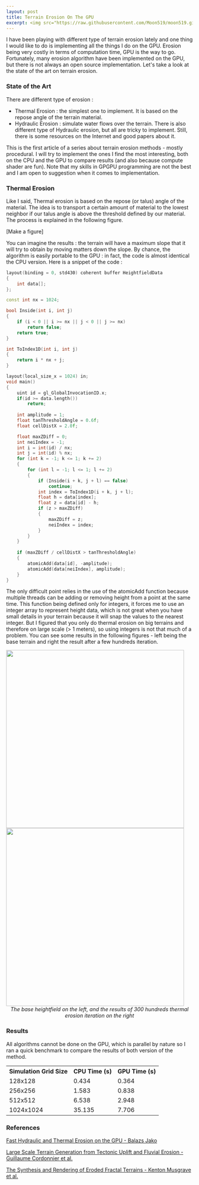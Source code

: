 ```yaml
---
layout: post
title: Terrain Erosion On The GPU
excerpt: <img src="https://raw.githubusercontent.com/Moon519/moon519.github.io/master/images/thermal1.png" width="400" style="float:left;margin-right:15px;"> <p>I have been playing with different type of terrain erosion lately and one thing I would like to do is implementing all the things I do on the GPU. Erosion being very costly in terms of computation time, GPU is the way to go. Fortunately, many erosion algorithm have been implemented on the GPU, but there is not always an open source implementation. Let's take a look at the state of the art on terrain erosion.</p>
---
```


I have been playing with different type of terrain erosion lately and one thing I would like to do is implementing all the things
I do on the GPU. Erosion being very costly in terms of computation time, GPU is the way to go. Fortunately, many erosion algorithm have
been implemented on the GPU, but there is not always an open source implementation. Let's take a look at the state of the art on terrain erosion.

### State of the Art

There are different type of erosion :
* Thermal Erosion : the simplest one to implement. It is based on the repose angle of the terrain material.
* Hydraulic Erosion : simulate water flows over the terrain. There is also different type of Hydraulic erosion, but all
are tricky to implement. Still, there is some resources on the Internet and good papers about it.

This is the first article of a series about terrain erosion methods - mostly procedural. I will try to implement the ones I find the most interesting, both
on the CPU and the GPU to compare results (and also because compute shader are fun). Note that my skills in GPGPU programming are 
not the best and I am open to suggestion when it comes to implementation.

### Thermal Erosion

Like I said, Thermal erosion is based on the repose (or talus) angle of the material. The idea is to transport a certain
amount of material to the lowest neighbor if our talus angle is above the threshold defined by our material. The process is explained
in the following figure.

[Make a figure]

You can imagine the results : the terrain will have a maximum slope that it will try to obtain by moving matters down the slope.
By chance, the algorithm is easily portable to the GPU : in fact, the code is almost identical the CPU version. Here is a snippet of the code :

```cpp
layout(binding = 0, std430) coherent buffer HeightfieldData
{
    int data[];
};

const int nx = 1024;

bool Inside(int i, int j)
{
	if (i < 0 || i >= nx || j < 0 || j >= nx)
		return false;
	return true;
}

int ToIndex1D(int i, int j)
{
	return i * nx + j;
}

layout(local_size_x = 1024) in;
void main()
{
	uint id = gl_GlobalInvocationID.x;
	if(id >= data.length())
        return;
	
	int amplitude = 1;
	float tanThresholdAngle = 0.6f;
	float cellDistX = 2.0f;

	float maxZDiff = 0;
	int neiIndex = -1;
	int i = int(id) / nx;
	int j = int(id) % nx;
	for (int k = -1; k <= 1; k += 2)
	{
		for (int l = -1; l <= 1; l += 2)
		{
			if (Inside(i + k, j + l) == false)
				continue;
			int index = ToIndex1D(i + k, j + l);
			float h = data[index]; 
			float z = data[id] - h;
			if (z > maxZDiff)
			{
				maxZDiff = z;
				neiIndex = index;
			}
		}
	}
	
	if (maxZDiff / cellDistX > tanThresholdAngle)
	{
		atomicAdd(data[id], -amplitude);
		atomicAdd(data[neiIndex], amplitude);
	}
}
```

The only difficult point relies in the use of the atomicAdd function because multiple threads can be adding or removing height from a point at the same time. This function being
defined only for integers, it forces me to use an integer array to represent height data, which is not great when you have small details in your terrain because it will snap the values to the nearest integer. 
But I figured that you only do thermal erosion on big terrains and therefore on large scale (> 1 meters), so using integers is not that much of a problem. You can see some results in the following figures - left being the base terrain
and right the result after a few hundreds iteration.

<img src="https://raw.githubusercontent.com/Moon519/moon519.github.io/master/images/thermal0.png" width="480">
<img src="https://raw.githubusercontent.com/Moon519/moon519.github.io/master/images/thermal1.png" width="480">

<center><i>The base heightfield on the left, and the results of 300 hundreds thermal erosion iteration on the right</i></center>

### Results

All algorithms cannot be done on the GPU, which is parallel by nature so I ran a quick benchmark to compare the results of both version of the method.

<center>
	<table class="tg">
	  <tr>
		<th class="tg-8o8c">Simulation Grid Size</th>
		<th class="tg-8o8c">CPU Time (s)</th>
		<th class="tg-8o8c">GPU Time (s)</th>
	  </tr>
	  <tr>
		<td class="tg-ml2k">128x128</td>
		<td class="tg-f1li">0.434</td>
		<td class="tg-f1li">0.364</td>
	  </tr>
	  <tr>
		<td class="tg-ml2k">256x256</td>
		<td class="tg-f1li">1.583</td>
		<td class="tg-f1li">0.838</td>
	  </tr>
	  <tr>
		<td class="tg-ml2k">512x512</td>
		<td class="tg-f1li">6.538</td>
		<td class="tg-f1li">2.948</td>
	  </tr>
	  <tr>
		<td class="tg-ml2k">1024x1024</td>
		<td class="tg-f1li">35.135</td>
		<td class="tg-f1li">7.706</td>
	  </tr>
	</table>
</center>

### References

[Fast Hydraulic and Thermal Erosion on the GPU - Balazs Jako](http://old.cescg.org/CESCG-2011/papers/TUBudapest-Jako-Balazs.pdf)

[Large Scale Terrain Generation from Tectonic Uplift and Fluvial Erosion - Guillaume Cordonnier et al.](https://hal.inria.fr/hal-01262376/document)

[The Synthesis and Rendering of Eroded Fractal Terrains - Kenton Musgrave et al.](http://citeseerx.ist.psu.edu/viewdoc/download?doi=10.1.1.27.8939&rep=rep1&type=pdf)
